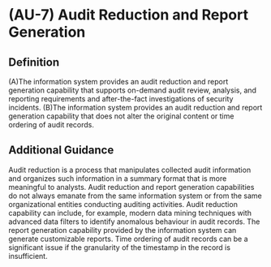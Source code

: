 
# (AU-7) Audit Reduction and Report Generation

## Definition

(A)The information system provides an audit reduction and report generation capability that supports on-demand audit review, analysis, and reporting requirements and after-the-fact investigations of security incidents.
(B)The information system provides an audit reduction and report generation capability that does not alter the original content or time ordering of audit records.

## Additional Guidance

Audit reduction is a process that manipulates collected audit information and organizes such information in a summary format that is more meaningful to analysts. Audit reduction and report generation capabilities do not always emanate from the same information system or from the same organizational entities conducting auditing activities. Audit reduction capability can include, for example, modern data mining techniques with advanced data filters to identify anomalous behaviour in audit records. The report generation capability provided by the information system can generate customizable reports. Time ordering of audit records can be a significant issue if the granularity of the timestamp in the record is insufficient.
